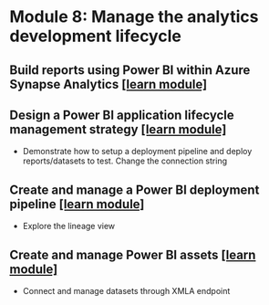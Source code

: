 # Module 8: Manage the analytics development lifecycle

## Build reports using Power BI within Azure Synapse Analytics [[learn module]](https://learn.microsoft.com/training/modules/build-reports-using-power-bi-azure-synapse-analytics)

## Design a Power BI application lifecycle management strategy [[learn module]](https://learn.microsoft.com/training/modules/design-power-bi-application-lifecycle-management-strategy)

- Demonstrate how to setup a deployment pipeline and deploy reports/datasets to test. Change the connection string

## Create and manage a Power BI deployment pipeline [[learn module]](https://learn.microsoft.com/training/modules/power-bi-deployment-pipelines)

- Explore the lineage view

## Create and manage Power BI assets [[learn module]](https://learn.microsoft.com/training/modules/create-manage-power-bi-assets)

- Connect and manage datasets through XMLA endpoint
